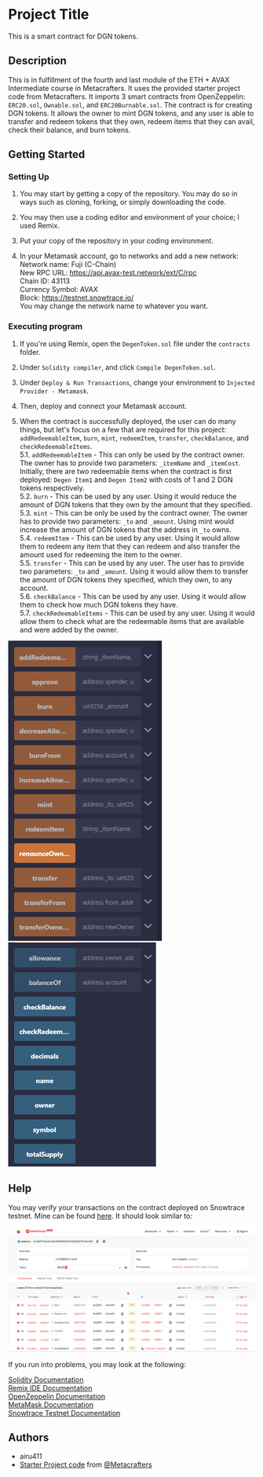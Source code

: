 # Project Title

This is a smart contract for DGN tokens.  

## Description

This is in fulfillment of the fourth and last module of the ETH + AVAX Intermediate course in Metacrafters. It uses the provided starter project code from Metacrafters. It imports 3 smart contracts from OpenZeppelin: `ERC20.sol`, `Ownable.sol`, and `ERC20Burnable.sol`. The contract is for creating DGN tokens. It allows the owner to mint DGN tokens, and any user is able to transfer and redeem tokens that they own, redeem items that they can avail, check their balance, and burn tokens.  

## Getting Started

### Setting Up

1. You may start by getting a copy of the repository. You may do so in ways such as cloning, forking, or simply downloading the code.  

2. You may then use a coding editor and environment of your choice; I used Remix.  

3. Put your copy of the repository in your coding environment.  

4. In your Metamask account, go to networks and add a new network:  
  Network name: Fuji (C-Chain)  
  New RPC URL: https://api.avax-test.network/ext/C/rpc  
  Chain ID: 43113  
  Currency Symbol: AVAX  
  Block: https://testnet.snowtrace.io/  
You may change the network name to whatever you want.  

### Executing program

1. If you're using Remix, open the `DegenToken.sol` file under the `contracts` folder.  

2. Under `Solidity compiler`, and click `Compile DegenToken.sol`.  

3. Under `Deploy & Run Transactions`, change your environment to `Injected Provider - Metamask`.  

4. Then, deploy and connect your Metamask account.  

5. When the contract is successfully deployed, the user can do many things, but let's focus on a few that are required for this project: `addRedeemableItem`, `burn`, `mint`, `redeemItem`, `transfer`, `checkBalance`, and `checkRedeemableItems`.  
  5.1. `addRedeemableItem` - This can only be used by the contract owner. The owner has to provide two parameters: `_itemName` and `_itemCost`. Initially, there are two redeemable items when the contract is first deployed: `Degen Item1` and `Degen Item2` with costs of 1 and 2 DGN tokens respectively.  
  5.2. `burn` - This can be used by any user. Using it would reduce the amount of DGN tokens that they own by the amount that they specified.  
  5.3. `mint` - This can be only be used by the contract owner. The owner has to provide two parameters: `_to` and `_amount`. Using mint would increase the amount of DGN tokens that the address in `_to` owns.  
  5.4. `redeemItem` - This can be used by any user. Using it would allow them to redeem any item that they can redeem and also transfer the amount used for redeeming the item to the owner.  
  5.5. `transfer` - This can be used by any user. The user has to provide two parameters: `_to` and `_amount`. Using it would allow them to transfer the amount of DGN tokens they specified, which they own, to any account.  
  5.6. `checkBalance` - This can be used by any user. Using it would allow them to check how much DGN tokens they have.  
  5.7. `checkRedeemableItems` - This can be used by any user. Using it would allow them to check what are the redeemable items that are available and were added by the owner.  

![Figure 1](public/fig1.png)  
![Figure 2](public/fig2.png)  

## Help

You may verify your transactions on the contract deployed on Snowtrace testnet. Mine can be found [here](https://testnet.snowtrace.io/address/0x22D7F78a3f12Ae00564953fCF0C228E76134cAf6). It should look similar to:  

![Figure 3](public/fig3.png)  

If you run into problems, you may look at the following:  

[Solidity Documentation](https://docs.soliditylang.org/en/v0.8.9/)  
[Remix IDE Documentation](https://remix-ide.readthedocs.io/en/latest/)  
[OpenZeppelin Documentation](https://docs.openzeppelin.com/)  
[MetaMask Documentation](https://docs.metamask.io/)  
[Snowtrace Testnet Documentation](https://testnet.snowtrace.io/documentation)  

## Authors

- airu411  
- [Starter Project code](https://github.com/Metacrafters/DegenToken) from [@Metacrafters](https://x.com/metacraftersio)  
